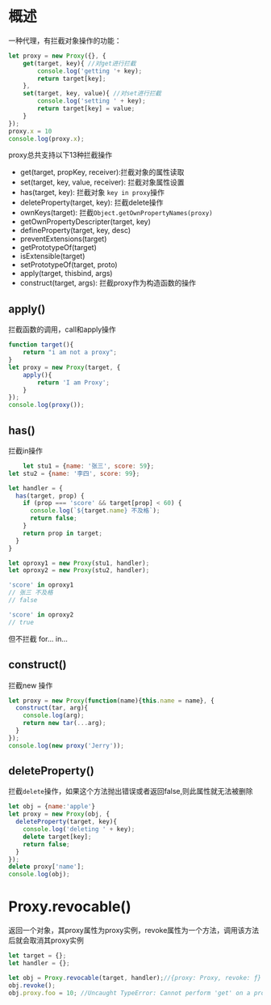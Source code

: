 # 概述
一种代理，有拦截对象操作的功能：
```javascript {cmd='node'}
let proxy = new Proxy({}, {
    get(target, key){ //对get进行拦截
        console.log('getting '+ key);
        return target[key];
    },
    set(target, key, value){ //对set进行拦截
        console.log('setting ' + key);
        return target[key] = value;
    }
});
proxy.x = 10
console.log(proxy.x);
```
proxy总共支持以下13种拦截操作
- get(target, propKey, receiver):拦截对象的属性读取
- set(target, key, value, receiver): 拦截对象属性设置
- has(target, key): 拦截对象 `key in proxy`操作
- deleteProperty(target, key): 拦截delete操作
- ownKeys(target): 拦截`Object.getOwnPropertyNames(proxy)`
- getOwnPropertyDescripter(target, key)
- defineProperty(target, key, desc)
- preventExtensions(target)
- getPrototypeOf(target)
- isExtensible(target)
- setPrototypeOf(target, proto)
- apply(target, thisbind, args)
- construct(target, args): 拦截proxy作为构造函数的操作


## apply()
拦截函数的调用，call和apply操作
```javascript {cmd='node'}
function target(){
    return "i am not a proxy";
}
let proxy = new Proxy(target, {
    apply(){
        return 'I am Proxy';
    }
});
console.log(proxy());
```
## has()
拦截in操作
```javascript 
    let stu1 = {name: '张三', score: 59};
let stu2 = {name: '李四', score: 99};

let handler = {
  has(target, prop) {
    if (prop === 'score' && target[prop] < 60) {
      console.log(`${target.name} 不及格`);
      return false;
    }
    return prop in target;
  }
}

let oproxy1 = new Proxy(stu1, handler);
let oproxy2 = new Proxy(stu2, handler);

'score' in oproxy1
// 张三 不及格
// false

'score' in oproxy2
// true
```
但不拦截 for... in...

## construct()
拦截new 操作
```javascript {cmd='node'}
let proxy = new Proxy(function(name){this.name = name}, {
  construct(tar, arg){
    console.log(arg);
    return new tar(...arg);
  }
});
console.log(new proxy('Jerry'));
```
## deleteProperty()
拦截`delete`操作，如果这个方法抛出错误或者返回false,则此属性就无法被删除
```javascript {cmd='node'}
let obj = {name:'apple'}
let proxy = new Proxy(obj, {
  deleteProperty(target, key){
    console.log('deleting ' + key);
    delete target[key];
    return false;
  }
});
delete proxy['name'];
console.log(obj);
```

# Proxy.revocable()
返回一个对象，其proxy属性为proxy实例，revoke属性为一个方法，调用该方法后就会取消其proxy实例
```javascript
let target = {};
let handler = {};

let obj = Proxy.revocable(target, handler);//{proxy: Proxy, revoke: ƒ}
obj.revoke();
obj.proxy.foo = 10; //Uncaught TypeError: Cannot perform 'get' on a proxy that has been revoked
```